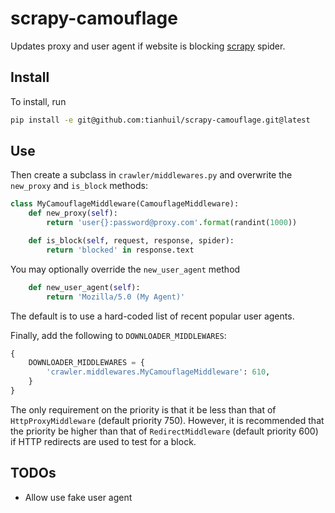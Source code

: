 # scrapy-camouflage
Updates proxy and user agent if website is blocking [scrapy](https://scrapy.org/) spider.

## Install
To install, run
```bash
pip install -e git@github.com:tianhuil/scrapy-camouflage.git@latest
```

## Use
Then create a subclass in `crawler/middlewares.py` and overwrite the `new_proxy` and `is_block` methods:
```py
class MyCamouflageMiddleware(CamouflageMiddleware):
    def new_proxy(self):
        return 'user{}:password@proxy.com'.format(randint(1000))

    def is_block(self, request, response, spider):
        return 'blocked' in response.text
```

You may optionally override the `new_user_agent` method
```py
    def new_user_agent(self):
        return 'Mozilla/5.0 (My Agent)'
```
The default is to use a hard-coded list of recent popular user agents.

Finally, add the following to `DOWNLOADER_MIDDLEWARES`:
```py
{
    DOWNLOADER_MIDDLEWARES = {
        'crawler.middlewares.MyCamouflageMiddleware': 610,
    }
}
```
The only requirement on the priority is that it be less than that of `HttpProxyMiddleware` (default priority 750).  However, it is recommended that the priority be higher than that of `RedirectMiddleware` (default priority 600) if HTTP redirects are used to test for a block.

## TODOs
- Allow use fake user agent
